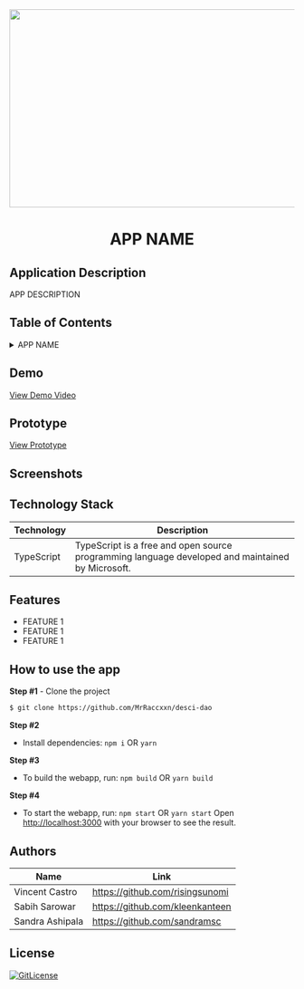 <!-- Designed for LEAP24 hackathon 03.2024-->
<div id="header" align="center">
  <img src="https://lablab.ai/_next/image?url=https%3A%2F%2Fstorage.googleapis.com%2Flablab-static-eu%2Fimages%2Fevents%2Fclsvwsh8m000x3b6rhvbmf7cf%2Fundefined_imageLink_xbaa800rg.jpg&w=1080&q=75" width="1050" height="350"/>
</div>
  <h1 align="center">APP NAME</h1>

## Application Description

APP DESCRIPTION

## Table of Contents

<details>
<summary>APP NAME</summary>

- [Application Description](#application-description)
- [Table of Contents](#table-of-contents)
- [Demo](#demo)
- [Prototype](#prototype)
- [Screenshots](#screenshots)
- [Technology Stack](#technology-stack)
- [Features](#features)
- [How to use the app](#how-to-use-the-app)
- [Authors](#authors)
- [License](#license)

</details>
 
## Demo

[View Demo Video](https://link.com)

## Prototype

[View Prototype](https://link.com)

## Screenshots


## Technology Stack

| Technology                                                    | Description                                                          |
| ------------------------------------------------------------- | -------------------------------------------------------------------- |
| TypeScript                                                      | TypeScript is a free and open source programming language developed and maintained by Microsoft. |



## Features

- FEATURE 1
- FEATURE 1
- FEATURE 1

## How to use the app

**Step #1** - Clone the project

```bash
$ git clone https://github.com/MrRaccxxn/desci-dao
```

**Step #2**

- Install dependencies: `npm i` OR `yarn`

**Step #3**

- To build the webapp, run: `npm build` OR `yarn build`

**Step #4**

- To start the webapp, run: `npm start` OR `yarn start`
Open [http://localhost:3000](http://localhost:3000) with your browser to see the result.



## Authors

| Name            | Link                                   |
| --------------- | -------------------------------------- |
| Vincent Castro | https://github.com/risingsunomi |
| Sabih Sarowar | https://github.com/kleenkanteen |
| Sandra Ashipala | https://github.com/sandramsc |


## License

[![GitLicense](https://img.shields.io/badge/License-MIT-lime.svg)](https://github.com/sandramsc/leap-hackathon/blob/master/LICENSE)
